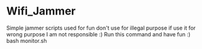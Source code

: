 # Wifi_Jammer
Simple jammer scripts used for fun don't use for illegal purpose if use it for wrong purpose I am not responsible :) 
Run this command and have fun :) 
bash monitor.sh
